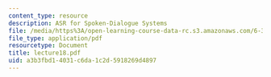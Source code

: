 ```yaml
---
content_type: resource
description: ASR for Spoken-Dialogue Systems
file: /media/https%3A/open-learning-course-data-rc.s3.amazonaws.com/6-345-automatic-speech-recognition-spring-2003/a3b3fbd14031c6da1c2d5918269d4897_lecture18.pdf
file_type: application/pdf
resourcetype: Document
title: lecture18.pdf
uid: a3b3fbd1-4031-c6da-1c2d-5918269d4897
---
```

